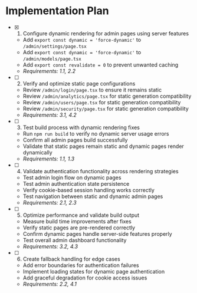 # Implementation Plan

- [x] 1. Configure dynamic rendering for admin pages using server features




  - Add `export const dynamic = 'force-dynamic'` to `/admin/settings/page.tsx`
  - Add `export const dynamic = 'force-dynamic'` to `/admin/models/page.tsx`
  - Add `export const revalidate = 0` to prevent unwanted caching
  - _Requirements: 1.1, 2.2_

- [ ] 2. Verify and optimize static page configurations





  - Review `/admin/login/page.tsx` to ensure it remains static
  - Review `/admin/analytics/page.tsx` for static generation compatibility
  - Review `/admin/users/page.tsx` for static generation compatibility
  - Review `/admin/security/page.tsx` for static generation compatibility
  - _Requirements: 3.1, 4.2_

- [ ] 3. Test build process with dynamic rendering fixes
  - Run `npm run build` to verify no dynamic server usage errors
  - Confirm all admin pages build successfully
  - Validate that static pages remain static and dynamic pages render dynamically
  - _Requirements: 1.1, 1.3_

- [ ] 4. Validate authentication functionality across rendering strategies
  - Test admin login flow on dynamic pages
  - Test admin authentication state persistence
  - Verify cookie-based session handling works correctly
  - Test navigation between static and dynamic admin pages
  - _Requirements: 2.1, 2.3_

- [ ] 5. Optimize performance and validate build output
  - Measure build time improvements after fixes
  - Verify static pages are pre-rendered correctly
  - Confirm dynamic pages handle server-side features properly
  - Test overall admin dashboard functionality
  - _Requirements: 3.2, 4.3_

- [ ] 6. Create fallback handling for edge cases
  - Add error boundaries for authentication failures
  - Implement loading states for dynamic page authentication
  - Add graceful degradation for cookie access issues
  - _Requirements: 2.2, 4.1_
